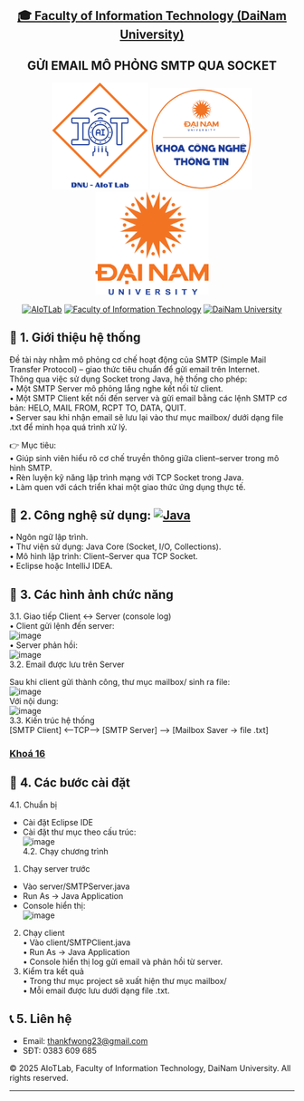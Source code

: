 <h2 align="center">
    <a href="https://dainam.edu.vn/vi/khoa-cong-nghe-thong-tin">
    🎓 Faculty of Information Technology (DaiNam University)
    </a>
</h2>
<h2 align="center">
   GỬI EMAIL MÔ PHỎNG SMTP QUA SOCKET
</h2>
<div align="center">
    <p align="center">
        <img src="docs/aiotlab_logo.png" alt="AIoTLab Logo" width="170"/>
        <img src="docs/fitdnu_logo.png" alt="AIoTLab Logo" width="180"/>
        <img src="docs/dnu_logo.png" alt="DaiNam University Logo" width="200"/>
    </p>

[![AIoTLab](https://img.shields.io/badge/AIoTLab-green?style=for-the-badge)](https://www.facebook.com/DNUAIoTLab)
[![Faculty of Information Technology](https://img.shields.io/badge/Faculty%20of%20Information%20Technology-blue?style=for-the-badge)](https://dainam.edu.vn/vi/khoa-cong-nghe-thong-tin)
[![DaiNam University](https://img.shields.io/badge/DaiNam%20University-orange?style=for-the-badge)](https://dainam.edu.vn)

</div>

## 📖 1. Giới thiệu hệ thống <br>
Đề tài này nhằm mô phỏng cơ chế hoạt động của SMTP (Simple Mail Transfer Protocol) – giao thức tiêu chuẩn để gửi email trên Internet.<br>
Thông qua việc sử dụng Socket trong Java, hệ thống cho phép:<br>
 • Một SMTP Server mô phỏng lắng nghe kết nối từ client.<br>
 • Một SMTP Client kết nối đến server và gửi email bằng các lệnh SMTP cơ bản: HELO, MAIL FROM, RCPT TO, DATA, QUIT.<br>
 • Server sau khi nhận email sẽ lưu lại vào thư mục mailbox/ dưới dạng file .txt để minh họa quá trình xử lý.<br>

👉 Mục tiêu:<br>
 • Giúp sinh viên hiểu rõ cơ chế truyền thông giữa client–server trong mô hình SMTP.<br>
 • Rèn luyện kỹ năng lập trình mạng với TCP Socket trong Java.<br>
 • Làm quen với cách triển khai một giao thức ứng dụng thực tế.<br>

## 🔧 2. Công nghệ sử dụng: [![Java](https://img.shields.io/badge/Java-007396?style=for-the-badge&logo=java&logoColor=white)](https://www.java.com/)
 • Ngôn ngữ lập trình.<br>
     • Thư viện sử dụng: Java Core (Socket, I/O, Collections).<br>
 • Mô hình lập trình: Client–Server qua TCP Socket.<br>
 • Eclipse hoặc IntelliJ IDEA.<br>
## 🚀 3. Các hình ảnh chức năng
3.1. Giao tiếp Client ↔ Server (console log)<br>
 • Client gửi lệnh đến server:<br>
 <img width="215" height="18" alt="image" src="https://github.com/user-attachments/assets/29ccb955-8d8e-47f0-879a-531219248664" /><br>
• Server phản hồi:<br>
<img width="136" height="18" alt="image" src="https://github.com/user-attachments/assets/5d4dc4b5-4d90-4b91-903b-78adcd803014" /><br>
3.2. Email được lưu trên Server<br>

Sau khi client gửi thành công, thư mục mailbox/ sinh ra file:<br>
<img width="167" height="23" alt="image" src="https://github.com/user-attachments/assets/80162433-2739-46c8-bbde-d57e46c2ba92" /><br>
Với nội dung: <br>
<img width="451" height="222" alt="image" src="https://github.com/user-attachments/assets/c24a0f85-0b40-4916-a66f-db982fd5513d" /><br>
3.3. Kiến trúc hệ thống <br>
[SMTP Client]  <--TCP-->  [SMTP Server]  -->  [Mailbox Saver -> file .txt] <br>


### [Khoá 16](./docs/projects/K16/README.md)

## 📝 4. Các bước cài đặt
4.1. Chuẩn bị <br>
- Cài đặt Eclipse IDE<br>
- Cài đặt thư mục theo cấu trúc:<br>
  <img width="216" height="167" alt="image" src="https://github.com/user-attachments/assets/1edc4596-ef4e-4157-a48a-41f29801d606" /> <br>
4.2. Chạy chương trình<br>
1. Chạy server trước<br>
 - Vào server/SMTPServer.java<br>
 - Run As → Java Application<br>
 - Console hiển thị: <br>
 <img width="463" height="18" alt="image" src="https://github.com/user-attachments/assets/9ebe92bc-c7c6-4485-ace4-b2b671305c93" /> <br>
 2. Chạy client<br>
 • Vào client/SMTPClient.java<br>
 • Run As → Java Application<br>
 • Console hiển thị log gửi email và phản hồi từ server.<br>
 3. Kiểm tra kết quả<br>
 • Trong thư mục project sẽ xuất hiện thư mục mailbox/<br>
 • Mỗi email được lưu dưới dạng file .txt.<br>


## 📞 5. Liên hệ
- Email: thankfwong23@gmail.com  
- SĐT: 0383 609 685 


© 2025 AIoTLab, Faculty of Information Technology, DaiNam University. All rights reserved.

---

